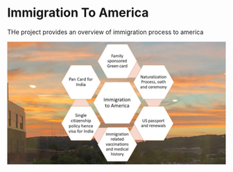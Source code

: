 # Immigration To America

THe project provides an overview of immigration process to america

![image](ImmigrationToAmerica.jpg)
